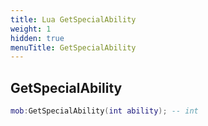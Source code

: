 ```yaml
---
title: Lua GetSpecialAbility
weight: 1
hidden: true
menuTitle: GetSpecialAbility
---
```

## GetSpecialAbility
```lua
mob:GetSpecialAbility(int ability); -- int
```